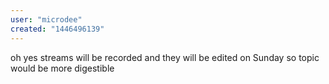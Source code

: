 ```yaml
---
user: "microdee"
created: "1446496139"
---
```


oh yes streams will be recorded and they will be edited on Sunday so topic would be more digestible 
